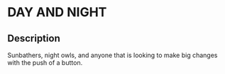 # DAY AND NIGHT

## Description

Sunbathers, night owls, and anyone that is looking to make big changes with the push of a button.